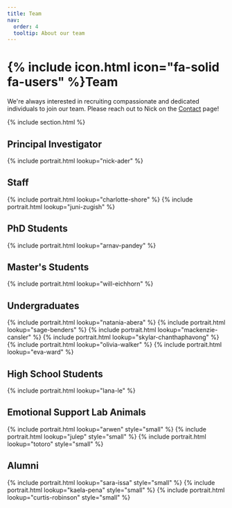 ```yaml
---
title: Team
nav:
  order: 4
  tooltip: About our team
---
```


# {% include icon.html icon="fa-solid fa-users" %}Team

We're always interested in recruiting compassionate and dedicated individuals to join our team. Please reach out to Nick on the [Contact](https://nickaderlab.com/contact/) page!

{% include section.html %}

## Principal Investigator
{% include portrait.html lookup="nick-ader" %}

## Staff
{% include portrait.html lookup="charlotte-shore" %}
{% include portrait.html lookup="juni-zugish" %}

## PhD Students
{% include portrait.html lookup="arnav-pandey" %}

## Master's Students
{% include portrait.html lookup="will-eichhorn" %}

## Undergraduates
{% include portrait.html lookup="natania-abera" %}
{% include portrait.html lookup="sage-benders" %}
{% include portrait.html lookup="mackenzie-cansler" %}
{% include portrait.html lookup="skylar-chanthaphavong" %}
{% include portrait.html lookup="olivia-walker" %}
{% include portrait.html lookup="eva-ward" %}

## High School Students
{% include portrait.html lookup="lana-le" %}

## Emotional Support Lab Animals
{% include portrait.html lookup="arwen" style="small" %}
{% include portrait.html lookup="julep" style="small" %}
{% include portrait.html lookup="totoro" style="small" %}

## Alumni
{% include portrait.html lookup="sara-issa" style="small" %}
{% include portrait.html lookup="kaela-pena" style="small" %}
{% include portrait.html lookup="curtis-robinson" style="small" %}
